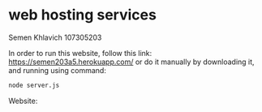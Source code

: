 # web hosting services

Semen Khlavich
107305203

In order to run this website, follow this link:<br>
https://semen203a5.herokuapp.com/
or do it manually by downloading it, and running using command:

```bash
node server.js 
```

Website: 
